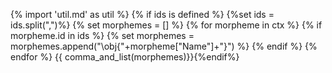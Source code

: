 {% import 'util.md' as util %}
{% if ids is defined %}
{%set ids = ids.split(",")%}
{% set morphemes = [] %}
{% for morpheme in ctx %}
{% if morpheme.id in ids %}
{% set morphemes = morphemes.append("\\obj{"+morpheme["Name"]+"}") %}
{% endif %}
{% endfor %}
{{ comma_and_list(morphemes)}}{%endif%}